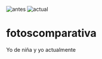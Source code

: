 ![antes](https://user-images.githubusercontent.com/89449561/130584548-6586569e-9890-4d3a-9387-b1fc0d739ff0.JPG)
![actual](https://user-images.githubusercontent.com/89449561/130584552-41b78845-cda4-4bca-95da-fe0b71899788.jpg)
# fotoscomparativa
Yo de niña y yo actualmente
